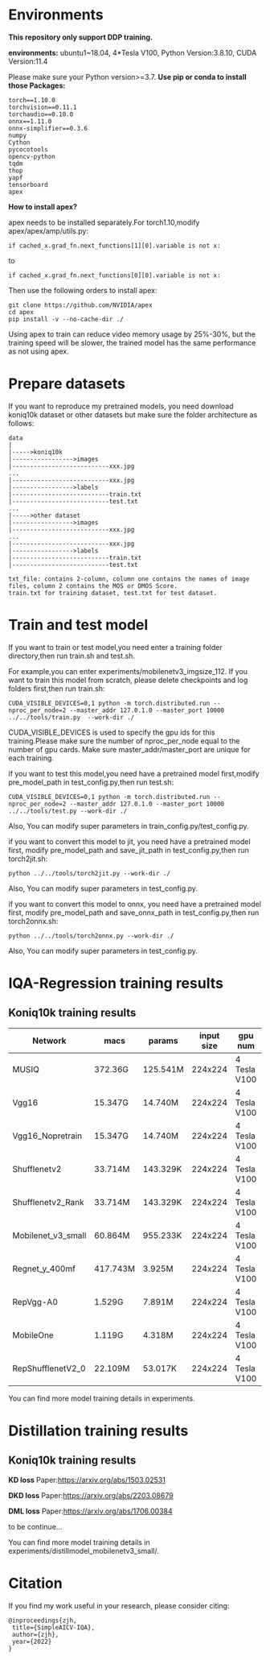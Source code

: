 

# Environments

**This repository only support DDP training.**

**environments:**
ubuntu1~18.04, 4*Tesla V100, Python Version:3.8.10, CUDA Version:11.4

Please make sure your Python version>=3.7.
**Use pip or conda to install those Packages:**
```
torch==1.10.0
torchvision==0.11.1
torchaudio==0.10.0
onnx==1.11.0
onnx-simplifier==0.3.6
numpy
Cython
pycocotools
opencv-python
tqdm
thop
yapf
tensorboard
apex
```

**How to install apex?**

apex needs to be installed separately.For torch1.10,modify apex/apex/amp/utils.py:
```
if cached_x.grad_fn.next_functions[1][0].variable is not x:
```
to
```
if cached_x.grad_fn.next_functions[0][0].variable is not x:
```

Then use the following orders to install apex:
```
git clone https://github.com/NVIDIA/apex
cd apex
pip install -v --no-cache-dir ./
```
Using apex to train can reduce video memory usage by 25%-30%, but the training speed will be slower, the trained model has the same performance as not using apex.

# Prepare datasets

If you want to reproduce my pretrained models, you need download koniq10k dataset or other datasets but make sure the folder architecture as follows:
```
data
|
|----->koniq10k
|----------------->images
|---------------------------xxx.jpg
...
|---------------------------xxx.jpg
|----------------->labels
|---------------------------train.txt
|---------------------------test.txt
...
|----->other dataset
|----------------->images
|---------------------------xxx.jpg
...
|---------------------------xxx.jpg
|----------------->labels
|---------------------------train.txt
|---------------------------test.txt

txt_file: contains 2-column, column one contains the names of image files, column 2 contains the MOS or DMOS Score.
train.txt for training dataset, test.txt for test dataset.

```

# Train and test model

If you want to train or test model,you need enter a training folder directory,then run train.sh and test.sh.

For example,you can enter experiments/mobilenetv3_imgsize_112.
If you want to train this model from scratch, please delete checkpoints and log folders first,then run train.sh:
```
CUDA_VISIBLE_DEVICES=0,1 python -m torch.distributed.run --nproc_per_node=2 --master_addr 127.0.1.0 --master_port 10000 ../../tools/train.py  --work-dir ./
```

CUDA_VISIBLE_DEVICES is used to specify the gpu ids for this training.Please make sure the number of nproc_per_node equal to the number of gpu cards.
Make sure master_addr/master_port are unique for each training.

if you want to test this model,you need have a pretrained model first,modify pre_model_path in test_config.py,then run test.sh:
```
CUDA_VISIBLE_DEVICES=0,1 python -m torch.distributed.run --nproc_per_node=2 --master_addr 127.0.1.0 --master_port 10000 ../../tools/test.py --work-dir ./
```
Also, You can modify super parameters in train_config.py/test_config.py.

if you want to convert this model to jit, you need have a pretrained model first, modify pre_model_path and save_jit_path in test_config.py,then run torch2jit.sh:
```
python ../../tools/torch2jit.py --work-dir ./
```
Also, You can modify super parameters in test_config.py.

if you want to convert this model to onnx, you need have a pretrained model first, modify pre_model_path and save_onnx_path in test_config.py,then run torch2onnx.sh:
```
python ../../tools/torch2onnx.py --work-dir ./
```
Also, You can modify super parameters in test_config.py.

# IQA-Regression training results

## Koniq10k training results

| Network              | macs     | params      | input size | gpu num      | batch     | warm up | lr decay  | apex | syncbn | epochs | SROCC  |  PLCC  |
| -------------        | -------- | ----------- | ---------- | ------------ | --------- | ------- | --------  | ---- | ------ | ------ | ------ | ------ |
| MUSIQ                | 372.36G  | 125.541M    | 224x224    |4 Tesla V100  | 128       | 0       | multistep | True | False  | 100    | 86.88  | 86.58  |
| Vgg16                | 15.347G  | 14.740M     | 224x224    |4 Tesla V100  | 128       | 0       | multistep | True | False  | 100    | 87.53  | 89.33  |
| Vgg16_Nopretrain     | 15.347G  | 14.740M     | 224x224    |4 Tesla V100  | 128       | 0       | multistep | True | False  | 100    | 74.56  | 77.34  |
| Shufflenetv2         | 33.714M  | 143.329K    | 224x224    |4 Tesla V100  | 128       | 0       | multistep | True | False  | 100    | 72.37  | 75.48  |
| Shufflenetv2_Rank    | 33.714M  | 143.329K    | 224x224    |4 Tesla V100  | 128       | 0       | multistep | True | False  | 100    | 56.71  | 60.37  |
| Mobilenet_v3_small   | 60.864M  | 955.233K    | 224x224    |4 Tesla V100  | 128       | 0       | multistep | True | False  | 100    | 67.64  | 72.71  |
| Regnet_y_400mf       | 417.743M | 3.925M      | 224x224    |4 Tesla V100  | 128       | 0       | multistep | True | False  | 100    | 70.28  | 72.56  |
| RepVgg-A0            | 1.529G   | 7.891M      | 224x224    |4 Tesla V100  | 128       | 0       | multistep | True | False  | 100    | 75.46  | 79.88  |
| MobileOne            | 1.119G   | 4.318M      | 224x224    |4 Tesla V100  | 128       | 0       | multistep | True | False  | 100    | 38.84  | 39.17  |
| RepShufflenetV2_0    | 22.109M  | 53.017K     | 224x224    |4 Tesla V100  | 128       | 0       | multistep | True | False  | 100    | 60.31  | 64.16  |

You can find more model training details in experiments.


# Distillation training results

## Koniq10k training results

**KD loss**
Paper:https://arxiv.org/abs/1503.02531

**DKD loss**
Paper:https://arxiv.org/abs/2203.08679

**DML loss**
Paper:https://arxiv.org/abs/1706.00384

to be continue...

You can find more model training details in experiments/distillmodel_mobilenetv3_small/.

# Citation

If you find my work useful in your research, please consider citing:
```
@inproceedings{zjh,
 title={SimpleAICV-IQA},
 author={zjh},
 year={2022}
}
```